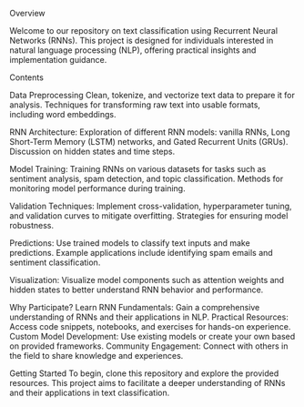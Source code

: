 
Overview

Welcome to our repository on text classification using Recurrent Neural Networks (RNNs). This project is designed for individuals interested in natural language processing (NLP), offering practical insights and implementation guidance.

Contents

Data Preprocessing
Clean, tokenize, and vectorize text data to prepare it for analysis.
Techniques for transforming raw text into usable formats, including word embeddings.

RNN Architecture:
Exploration of different RNN models: vanilla RNNs, Long Short-Term Memory (LSTM) networks, and Gated Recurrent Units (GRUs).
Discussion on hidden states and time steps.

Model Training:
Training RNNs on various datasets for tasks such as sentiment analysis, spam detection, and topic classification.
Methods for monitoring model performance during training.

Validation Techniques:
Implement cross-validation, hyperparameter tuning, and validation curves to mitigate overfitting.
Strategies for ensuring model robustness.

Predictions:
Use trained models to classify text inputs and make predictions.
Example applications include identifying spam emails and sentiment classification.

Visualization:
Visualize model components such as attention weights and hidden states to better understand RNN behavior and performance.

Why Participate?
Learn RNN Fundamentals: Gain a comprehensive understanding of RNNs and their applications in NLP.
Practical Resources: Access code snippets, notebooks, and exercises for hands-on experience.
Custom Model Development: Use existing models or create your own based on provided frameworks.
Community Engagement: Connect with others in the field to share knowledge and experiences.

Getting Started
To begin, clone this repository and explore the provided resources. This project aims to facilitate a deeper understanding of RNNs and their applications in text classification.
